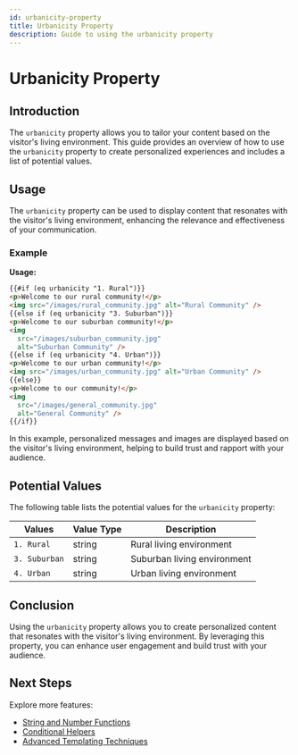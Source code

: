 ```yaml
---
id: urbanicity-property
title: Urbanicity Property
description: Guide to using the urbanicity property
---
```


# Urbanicity Property

## Introduction

The `urbanicity` property allows you to tailor your content based on the visitor's living environment. This guide provides an overview of how to use the `urbanicity` property to create personalized experiences and includes a list of potential values.

## Usage

The `urbanicity` property can be used to display content that resonates with the visitor's living environment, enhancing the relevance and effectiveness of your communication.

### Example

**Usage:**

```html
{{#if (eq urbanicity "1. Rural")}}
<p>Welcome to our rural community!</p>
<img src="/images/rural_community.jpg" alt="Rural Community" />
{{else if (eq urbanicity "3. Suburban")}}
<p>Welcome to our suburban community!</p>
<img
  src="/images/suburban_community.jpg"
  alt="Suburban Community" />
{{else if (eq urbanicity "4. Urban")}}
<p>Welcome to our urban community!</p>
<img src="/images/urban_community.jpg" alt="Urban Community" />
{{else}}
<p>Welcome to our community!</p>
<img
  src="/images/general_community.jpg"
  alt="General Community" />
{{/if}}
```

In this example, personalized messages and images are displayed based on the visitor's living environment, helping to build trust and rapport with your audience.

## Potential Values

The following table lists the potential values for the `urbanicity` property:

| Values        | Value Type | Description                 |
| ------------- | ---------- | --------------------------- |
| `1. Rural`    | string     | Rural living environment    |
| `3. Suburban` | string     | Suburban living environment |
| `4. Urban`    | string     | Urban living environment    |

## Conclusion

Using the `urbanicity` property allows you to create personalized content that resonates with the visitor's living environment. By leveraging this property, you can enhance user engagement and build trust with your audience.

## Next Steps

Explore more features:

- [String and Number Functions](/docs/personalization/hero-string-number-functions)
- [Conditional Helpers](/docs/personalization/hero-conditional-helpers)
- [Advanced Templating Techniques](/docs/personalization/hero-advanced-techniques)
